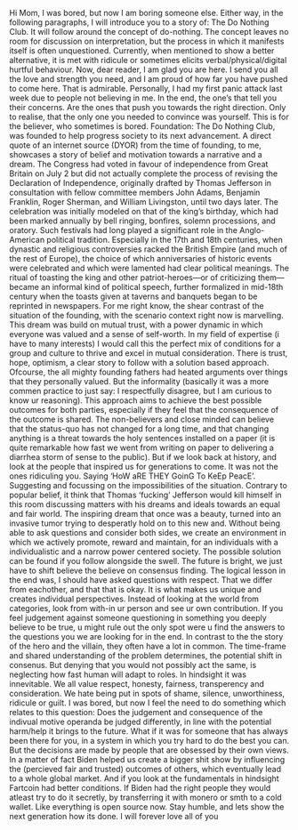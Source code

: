 Hi Mom,
I was bored, but now I am boring someone else. Either way, in the following paragraphs, I will introduce you to a story of: The Do Nothing Club. It will follow around the concept of do-nothing. The concept leaves no room for discussion on interpretation, but the process in which it manifests itself is often unquestioned. Currently, when mentioned to show a better alternative, it is met with ridicule or sometimes elicits verbal/physical/digital hurtful behaviour. 
Now, dear reader, I am glad you are here. I send you all the love and strength you need, and I am proud of how far you have pushed to come here. That is admirable. Personally, I had my first panic attack last week due to people not believing in me. In the end, the one’s that tell you their concerns. Are the ones that push you towards the right direction. Only to realise, that the only one you needed to convince was yourself. This is for the believer, who sometimes is bored.
Foundation: The Do Nothing Club, was founded to help progress society to its next advancement. A direct quote of an internet source (DYOR) from the time of founding, to me, showcases a story of belief and motivation towards a narrative and a dream. 
The Congress had voted in favour of independence from Great Britain on July 2 but did not actually complete the process of revising the Declaration of Independence, originally drafted by Thomas Jefferson in consultation with fellow committee members John Adams, Benjamin Franklin, Roger Sherman, and William Livingston, until two days later. The celebration was initially modeled on that of the king’s birthday, which had been marked annually by bell ringing, bonfires, solemn processions, and oratory. Such festivals had long played a significant role in the Anglo-American political tradition.
Especially in the 17th and 18th centuries, when dynastic and religious controversies racked the British Empire (and much of the rest of Europe), the choice of which anniversaries of historic events were celebrated and which were lamented had clear political meanings. The ritual of toasting the king and other patriot-heroes—or of criticizing them—became an informal kind of political speech, further formalized in mid-18th century when the toasts given at taverns and banquets began to be reprinted in newspapers.
For me right know, the shear contrast of the situation of the founding, with the scenario context right now is marvelling. This dream was build on mutual trust, with a power dynamic in which everyone was valued and a sense of self-worth. In my field of expertise (i have to many interests) I would call this the perfect mix of conditions for a group and culture to thrive and excel in mutual consideration. There is trust, hope, optimism, a clear story to follow with a solution based approach. 
Ofcourse, the all mighty founding fathers had heated arguments over things that they personally valued. But the informality (basically it was a more commen practice to just say: I respectfully disagree, but I am curious to know ur reasoning). This approach aims to achieve the best possible outcomes for both parties, especially if they feel that the consequence of the outcome is shared. 
The non-believers and close minded can believe that the status-quo has not changed for a long time, and that changing anything is a threat towards the holy sentences installed on a paper (it is quite remarkable how fast we went from writing on paper to delivering a diarrhea storm of sense to the public). But if we look back at history, and look at the people that inspired us for generations to come. It was not the ones ridiculing you. Saying ‘HoW aRE THEY GoinG To KeEp PeacE’. Suggesting and focussing on the impossibilities of the situation. Contrary to popular belief, it think that Thomas ‘fucking’ Jefferson would kill himself in this room discussing matters with his dreams and ideals towards an equal and fair world.
The inspiring dream that once was a beauty, turned into an invasive tumor trying to desperatly hold on to this new and. Without being able to ask questions and consider both sides, we create an environment in which we actively promote, reward and maintain, for an individuals with a individualistic and a narrow power centered society. The possible solution can be found if you follow alongside the swell.
The future is bright, we just have to shift believe the believe on consensus finding. The logical lesson in the end was, I should have asked questions with respect. That we differ from eachother, and that that is okay. It is what makes us unique and creates individual perspectives. Instead of looking at the world from categories, look from with-in ur person and see ur own contribution.
If you feel judgement against someone questioning in something you deeply believe to be true, u might rule out the only spot were u find the answers to the questions you we are looking for in the end. In contrast to the the story of the hero and the villain, they often have a lot in common. The time-frame and shared understanding of the problem determines, the potential shift in consenus. But denying that you would not possibly act the same, is neglecting how fast human will adapt to roles.
In hindsight it was innevitable. We all value respect, honesty, fairness, transperency and consideration. We hate being put in spots of shame, silence, unworthiness, ridicule or guilt.
I was bored, but now I feel the need to do something which relates to this question: Does the judgement and consequence of the indivual motive operanda be judged differently, in line with the potential harm/help it brings to the future. What if it was for someone that has always been there for you, in a system in which you try hard to do the best you can. But the decisions are made by people that are obsessed by their own views. 
In a matter of fact Biden helped us create a bigger shit show by influencing the (percieved fair and trusted) outcomes of others, which eventually lead to a whole global market. And if you look at the fundamentals in hindsight Fartcoin had better conditions. If Biden had the right people they would atleast try to do it secretly, by transferring it with monero or smth to a cold wallet. Like everything is open source now. Stay humble, and lets show the next generation how its done.
I will forever love all of you
